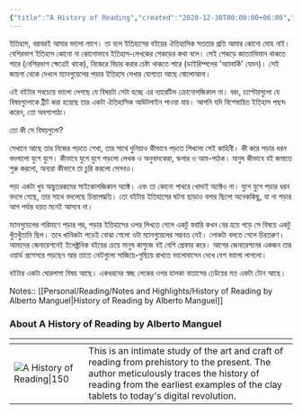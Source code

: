 ```yaml
---
{"title":"A History of Reading","created":"2020-12-30T00:00:00+06:00","updated":"2023-01-08T19:38:55+06:00","read_at":["2021-09-08T00:00:00+06:00"],"read_count":1,"authors":["Alberto Manguel"],"isbn10":140166548,"status":"Read","rating":5,"reviewed":true,"dg-publish":true,"cover":"https://i.gr-assets.com/images/S/compressed.photo.goodreads.com/books/1182884097l/1344611.jpg","tags":["bestreads","history"],"dg-metatags":{"og:image":"https://i.gr-assets.com/images/S/compressed.photo.goodreads.com/books/1182884097l/1344611.jpg"},"permalink":"/personal/reading/books/read/a-history-of-reading-by-alberto-manguel/","dgPassFrontmatter":true}
---
```


ইতিহাস, বরাবরই আমার ভালো লাগে। তা বলে ইতিহাসের বইয়ের ঐতিহাসিক সততার প্রতি আমার কোনো মোহ নাই। বেশিরভাগ ইতিহাস কোনো না কোনোভাবে ইতিহাস-লেখকের শেকড়ের কথা বলে। সেই শেকড়ে জাত্যাভিমান থাকতে পারে (বেশিরভাগ ক্ষেত্রেই থাকে), নিজেরে বিচার করার চেষ্টা থাকতে পারে (ডাইরিম্পলের 'অ্যানার্কি' যেমন)। সেই জায়গা থেকে দেখলে ম্যানগুয়েলের পড়ার ইতিহাস লেখার যোগ্যতা আছে ষোলোআনা।

এই বইটার সবচেয়ে ভালো লেগছে যে বিষয়টা সেটা হচ্ছে এর ন্যারেটিভ ক্রোনোলজিকাল না। বরং, চ্যাপ্টারগুলো যে বিষয়গুলোকে ট্রীট করা হয়েছে তার একটা ঐতিহাসিক আউটলাইন পাওয়া যায়। আপনি যদি বিশেষায়িত ইতিহাস পছন্দ করেন, তো অবশ্যপাঠ্য।

তো কী সে বিষয়গুলো?

সেখানে আছে তার নিজের পড়তে শেখা, তার সাথে দুনিয়াও কীভাবে পড়তে শিখলো সেই কাহিনী। কী করে পড়ার ধরন বদলালো যুগে যুগে। কীভাবে যুগে যুগে পড়লো লেখক ও অনুবাদকেরা, স্কলার ও আম-পাঠক। মানুষ কীভাবে বই জমাতে শুরু করলো, অন্যরা কীভাবে তা চুরি করলো সেসবও।

পড়া একটা খুব অদ্ভুতরকমের সাইকোলজিকাল অ্যাক্ট। এবং তা কোনো পাথরে খোদাই অ্যাক্টও না। যুগে যুগে পড়ার ধরন বদলে গেছে, তার সাথে বদলেছে চিন্তাপদ্ধতি। তো বইটায় ইতিহাসের ঘটনা ছাড়াও বলার ছিলো অনেককিছু, যা না পড়ার আগ পর্যন্ত হয়ত মনেই আসবে না।

ম্যানগুয়েলের পরিমাণে পড়ার পর, পড়ার ইতিহাসের ওপর লিখতে গেলে একটু স্নবারি কখন বের হয়ে পড়ে সে বিষয়ে একটু খুঁতখুঁতানি ছিল। তবে খানিকটা পড়েই বোঝা গেলো ওটা ম্যানগুয়েলের সম্ভবত নেই। লোকটা বলতে গেলে চিরতরুণ। আমাদের জেনারেশনেই ইলেক্ট্রনিক বইয়ের চেয়ে মানুষ কাগুজে বই বেশি প্রেফার করে। আগের জেনারেশনের একজন তার ওয়ার্ড প্রসেসরে পড়ছেন আর তাতে নোটগুলো সাজিয়ে-গুছিয়ে রাখতে ভালোবাসেন দেখে বেশ ভালো লাগলো।

বইটার একটা ঘোরলাগা বিষয় আছে। একধরনের স্বচ্ছ লেকের ওপর হালকা বাতাসের ঢেউয়ের মত একটা টোন আছে।

Notes:: [[Personal/Reading/Notes and Highlights/History of Reading by Alberto Manguel\|History of Reading by Alberto Manguel]]

### About A History of Reading by Alberto Manguel
| <!-- -->    | <!-- -->    |
|-------------|-------------|
| ![A History of Reading\|150](https://i.gr-assets.com/images/S/compressed.photo.goodreads.com/books/1182884097l/1344611.jpg)         | This is an intimate study of the art and craft of reading from prehistory to the present. The author meticulously traces the history of reading from the earliest examples of the clay tablets to today's digital revolution.         |

